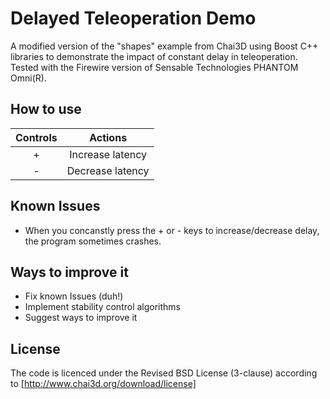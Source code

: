 # Delayed Teleoperation Demo
A modified version of the "shapes" example from Chai3D using Boost C++ libraries to demonstrate the impact of constant delay in teleoperation. Tested with the Firewire version of Sensable Technologies PHANTOM Omni(R).

## How to use

| Controls        | Actions     | 
| :-------------: |:-------------:| 
| +     | Increase latency | 
| -       | Decrease latency | 

## Known Issues
* When you concanstly press the + or - keys to increase/decrease delay, the program sometimes crashes.

## Ways to improve it
* Fix known Issues (duh!)
* Implement stability control algorithms
* Suggest ways to improve it

## License
The code is licenced under the Revised BSD License (3-clause) according to [http://www.chai3d.org/download/license]
